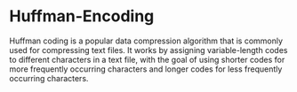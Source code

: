 # Huffman-Encoding
Huffman coding is a popular data compression algorithm that is commonly used for compressing text files. It works by assigning variable-length codes to different characters in a text file, with the goal of using shorter codes for more frequently occurring characters and longer codes for less frequently occurring characters.
